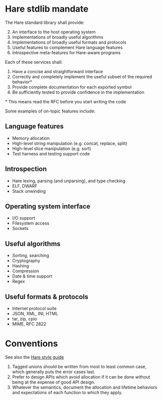 # Hare stdlib mandate

The Hare standard library shall provide:

2. An interface to the host operating system
3. Implementations of broadly useful algorithms
4. Implementations of broadly useful formats and protocols
1. Useful features to complement Hare language features
5. Introspective meta-features for Hare-aware programs

Each of these services shall:

1. Have a concise and straightforward interface
2. Correctly and completely implement the useful subset of the required behavior*
3. Provide complete documentation for each exported symbol
4. Be sufficiently tested to provide confidence in the implementation

\* This means read the RFC before you start writing the code

Some examples of on-topic features include:

## Language features

- Memory allocation
- High-level string manipulation (e.g. concat, replace, split)
- High-level slice manipulation (e.g. sort)
- Test harness and testing support code

## Introspection

- Hare lexing, parsing (and unparsing), and type checking
- ELF, DWARF
- Stack unwinding

## Operating system interface

- I/O support
- Filesystem access
- Sockets

## Useful algorithms

- Sorting, searching
- Cryptography
- Hashing
- Compression
- Date & time support
- Regex

## Useful formats & protocols

- Internet protocol suite
- JSON, XML, INI, HTML
- tar, zip, cpio
- MIME, RFC 2822

# Conventions

See also the [Hare style guide](https://harelang.org/style/)

1. Tagged unions should be written from most to least common case, which
   generally puts the error cases last.
2. Prefer to design APIs which avoid allocation if it can be done without being
   at the expense of good API design.
3. Whatever the semantics, document the allocation and lifetime behaviors and
   expectations of each function to which they apply.
